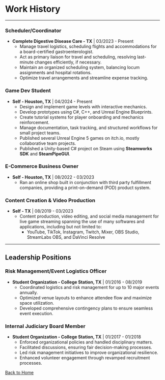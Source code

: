# Work History  
---

### Scheduler/Coordinator  
- **Complete Digestive Disease Care - TX** | 03/2023 - Present
  - Manage travel logistics, scheduling flights and accommodations for a board-certified gastroenterologist.  
  - Act as primary liaison for travel and scheduling, resolving last-minute changes efficiently, if necessary.  
  - Maintain an organized scheduling system, balancing locum assignments and hospital rotations.  
  - Optimize travel arrangements and streamline expense tracking.

### Game Dev Student 
- **Self - Houston, TX**  | 04/2024 - Present
  - Design and implement game levels with interactive mechanics.  
  - Develop prototypes using C#, C++, and Unreal Engine Blueprints.  
  - Create tutorial systems for player onboarding and mechanics reinforcement.  
  - Manage documentation, task tracking, and structured workflows for small project teams.
  - Published several Unreal Engine 5 games on itch.io, mostly collaborative team projects.
  - Published a Unity-based C# project on Steam using **Steamworks SDK** and **SteamPipeGUI**.
 
### E-Commerce Business Owner
- **Self - Houston, TX** | 08/2022 - 03/2023
  - Ran an online shop built in conjunction with third party fulfillment companies, providing a print-on-demand (POD) product system.
 
### Content Creation & Video Production
- **Self - TX** | 08/2019 - 03/2023 
  - Content production, video editing, and social media management for live game streaming spanning the use of many softwares and applications, including but not limited to:
    - YouTube, TikTok, Instagram, Twitch, Mixer, OBS Studio, StreamLabs OBS, and DaVinci Resolve
   
---

## Leadership Positions

### Risk Management/Event Logistics Officer  
- **Student Organization - College Station, TX** | 01/2016 - 08/2019
  - Coordinated logistics and risk management for up to 10 major events annually.  
  - Optimized venue layouts to enhance attendee flow and maximize space utilization.  
  - Developed comprehensive contingency plans to ensure seamless event execution.  

### Internal Judiciary Board Member  
- **Student Organization - College Station, TX** | 01/2017 - 01/2018
  - Enforced organizational policies and handled disciplinary matters.  
  - Facilitated discussions, ensuring fair decision-making processes.  
  - Led risk management initiatives to improve organizational resilience.  
  - Enhanced volunteer engagement through revamped recruitment processes.  

[Back to Home](index.md)
